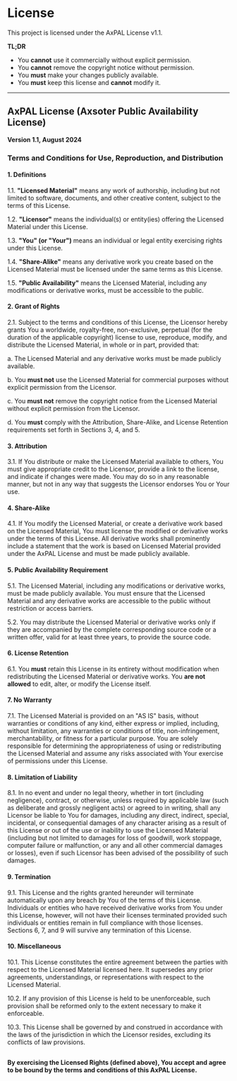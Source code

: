 # License
This project is licensed under the AxPAL License v1.1.

**TL;DR**
   - You **cannot** use it commercially without explicit permission.
   - You **cannot** remove the copyright notice without permission.
   - You **must** make your changes publicly available.
   - You **must** keep this license and **cannot** modify it.

---

## **AxPAL License (Axsoter Public Availability License)**

**Version 1.1, August 2024**

### Terms and Conditions for Use, Reproduction, and Distribution

#### 1. Definitions

1.1. **"Licensed Material"** means any work of authorship, including but not limited to software, documents, and other creative content, subject to the terms of this License.

1.2. **"Licensor"** means the individual(s) or entity(ies) offering the Licensed Material under this License.

1.3. **"You" (or "Your")** means an individual or legal entity exercising rights under this License.

1.4. **"Share-Alike"** means any derivative work you create based on the Licensed Material must be licensed under the same terms as this License.

1.5. **"Public Availability"** means the Licensed Material, including any modifications or derivative works, must be accessible to the public.

#### 2. Grant of Rights

2.1. Subject to the terms and conditions of this License, the Licensor hereby grants You a worldwide, royalty-free, non-exclusive, perpetual (for the duration of the applicable copyright) license to use, reproduce, modify, and distribute the Licensed Material, in whole or in part, provided that:

   a. The Licensed Material and any derivative works must be made publicly available.

   b. You **must not** use the Licensed Material for commercial purposes without explicit permission from the Licensor.

   c. You **must not** remove the copyright notice from the Licensed Material without explicit permission from the Licensor.

   d. You **must** comply with the Attribution, Share-Alike, and License Retention requirements set forth in Sections 3, 4, and 5.

#### 3. Attribution

3.1. If You distribute or make the Licensed Material available to others, You must give appropriate credit to the Licensor, provide a link to the license, and indicate if changes were made. You may do so in any reasonable manner, but not in any way that suggests the Licensor endorses You or Your use.

#### 4. Share-Alike

4.1. If You modify the Licensed Material, or create a derivative work based on the Licensed Material, You must license the modified or derivative works under the terms of this License. All derivative works shall prominently include a statement that the work is based on Licensed Material provided under the AxPAL License and must be made publicly available.

#### 5. Public Availability Requirement

5.1. The Licensed Material, including any modifications or derivative works, must be made publicly available. You must ensure that the Licensed Material and any derivative works are accessible to the public without restriction or access barriers.

5.2. You may distribute the Licensed Material or derivative works only if they are accompanied by the complete corresponding source code or a written offer, valid for at least three years, to provide the source code.

#### 6. License Retention

6.1. You **must** retain this License in its entirety without modification when redistributing the Licensed Material or derivative works. You **are not allowed** to edit, alter, or modify the License itself.

#### 7. No Warranty

7.1. The Licensed Material is provided on an "AS IS" basis, without warranties or conditions of any kind, either express or implied, including, without limitation, any warranties or conditions of title, non-infringement, merchantability, or fitness for a particular purpose. You are solely responsible for determining the appropriateness of using or redistributing the Licensed Material and assume any risks associated with Your exercise of permissions under this License.

#### 8. Limitation of Liability

8.1. In no event and under no legal theory, whether in tort (including negligence), contract, or otherwise, unless required by applicable law (such as deliberate and grossly negligent acts) or agreed to in writing, shall any Licensor be liable to You for damages, including any direct, indirect, special, incidental, or consequential damages of any character arising as a result of this License or out of the use or inability to use the Licensed Material (including but not limited to damages for loss of goodwill, work stoppage, computer failure or malfunction, or any and all other commercial damages or losses), even if such Licensor has been advised of the possibility of such damages.

#### 9. Termination

9.1. This License and the rights granted hereunder will terminate automatically upon any breach by You of the terms of this License. Individuals or entities who have received derivative works from You under this License, however, will not have their licenses terminated provided such individuals or entities remain in full compliance with those licenses. Sections 6, 7, and 9 will survive any termination of this License.

#### 10. Miscellaneous

10.1. This License constitutes the entire agreement between the parties with respect to the Licensed Material licensed here. It supersedes any prior agreements, understandings, or representations with respect to the Licensed Material.

10.2. If any provision of this License is held to be unenforceable, such provision shall be reformed only to the extent necessary to make it enforceable.

10.3. This License shall be governed by and construed in accordance with the laws of the jurisdiction in which the Licensor resides, excluding its conflicts of law provisions.

## 

**By exercising the Licensed Rights (defined above), You accept and agree to be bound by the terms and conditions of this AxPAL License.**
